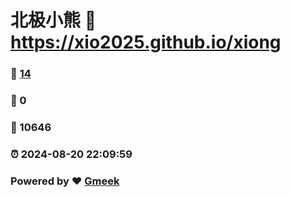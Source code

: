 # 北极小熊 :link: https://xio2025.github.io/xiong 
### :page_facing_up: [14](https://xio2025.github.io/xiong/tag.html) 
### :speech_balloon: 0 
### :hibiscus: 10646 
### :alarm_clock: 2024-08-20 22:09:59 
### Powered by :heart: [Gmeek](https://github.com/Meekdai/Gmeek)
